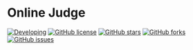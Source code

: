 # Online Judge
[![Developing](https://img.shields.io/badge/Online%20Judge-developing-yellow.svg)](https://github.com/772807886/Online-Judge)
[![GitHub license](https://img.shields.io/badge/license-Apache%202.0-blue.svg)](https://raw.githubusercontent.com/772807886/Online-Judge/master/LICENSE)
[![GitHub stars](https://img.shields.io/github/stars/772807886/Online-Judge.svg)](https://github.com/772807886/Online-Judge/stargazers)
[![GitHub forks](https://img.shields.io/github/forks/772807886/Online-Judge.svg)](https://github.com/772807886/Online-Judge/network)
[![GitHub issues](https://img.shields.io/github/issues/772807886/Online-Judge.svg)](https://github.com/772807886/Online-Judge/issues)


